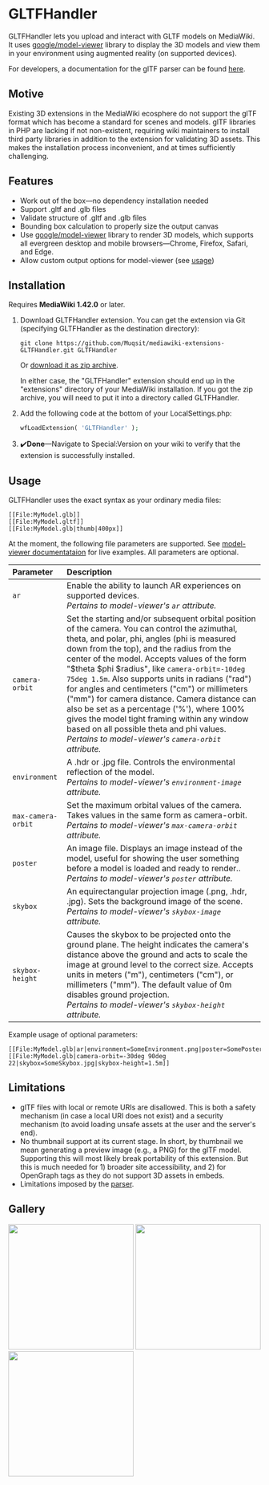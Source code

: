 # GLTFHandler
GLTFHandler lets you upload and interact with GLTF models on MediaWiki.
It uses [google/model-viewer](https://github.com/google/model-viewer) library to display the 3D models and view them in
your environment using augmented reality (on supported devices).

For developers, a documentation for the glTF parser can be found [here](src/Parser/README.md).

## Motive
Existing 3D extensions in the MediaWiki ecosphere do not support the glTF format which has become a standard for
scenes and models. glTF libraries in PHP are lacking if not non-existent, requiring wiki maintainers to install third
party libraries in addition to the extension for validating 3D assets. This makes the installation process inconvenient,
and at times sufficiently challenging.

## Features
- Work out of the box—no dependency installation needed
- Support .gltf and .glb files
- Validate structure of .gltf and .glb files
- Bounding box calculation to properly size the output canvas
- Use [google/model-viewer](https://github.com/google/model-viewer) library to render 3D models, which supports all evergreen desktop and mobile browsers—Chrome, Firefox, Safari, and Edge.
- Allow custom output options for model-viewer (see [usage](#Usage))

## Installation
Requires **MediaWiki 1.42.0** or later.
1. Download GLTFHandler extension. You can get the extension via Git (specifying GLTFHandler as the destination directory):
   ```
   git clone https://github.com/Muqsit/mediawiki-extensions-GLTFHandler.git GLTFHandler
   ```
   Or [download it as zip archive](https://github.com/Muqsit/mediawiki-extensions-GLTFHandler/archive/master.zip).

   In either case, the "GLTFHandler" extension should end up in the "extensions" directory of your MediaWiki installation.
   If you got the zip archive, you will need to put it into a directory called GLTFHandler.
2. Add the following code at the bottom of your LocalSettings.php:
   ```php
   wfLoadExtension( 'GLTFHandler' );
   ```
3. ✔️**Done**—Navigate to Special:Version on your wiki to verify that the extension is successfully installed.

## Usage
GLTFHandler uses the exact syntax as your ordinary media files:
```
[[File:MyModel.glb]]
[[File:MyModel.gltf]]
[[File:MyModel.glb|thumb|400px]]
```
At the moment, the following file parameters are supported. See [model-viewer documentataion](https://modelviewer.dev/docs/index.html) for live examples. All parameters are optional.

| Parameter          | Description                                                                                                                                                                                                                                                                                                                                                                                                                                                                                                                                                                                                                                                     |
|:-------------------|:----------------------------------------------------------------------------------------------------------------------------------------------------------------------------------------------------------------------------------------------------------------------------------------------------------------------------------------------------------------------------------------------------------------------------------------------------------------------------------------------------------------------------------------------------------------------------------------------------------------------------------------------------------------|
| `ar`               | Enable the ability to launch AR experiences on supported devices.<br/><i>Pertains to model-viewer's `ar` attribute.</i>                                                                                                                                                                                                                                                                                                                                                                                                                                                                                                                                         |
| `camera-orbit`     | Set the starting and/or subsequent orbital position of the camera. You can control the azimuthal, theta, and polar, phi, angles (phi is measured down from the top), and the radius from the center of the model. Accepts values of the form "\$theta \$phi \$radius", like `camera-orbit=-10deg 75deg 1.5m`. Also supports units in radians ("rad") for angles and centimeters ("cm") or millimeters ("mm") for camera distance. Camera distance can also be set as a percentage ('%'), where 100% gives the model tight framing within any window based on all possible theta and phi values.<br/><i>Pertains to model-viewer's `camera-orbit` attribute.</i> |
| `environment`      | A .hdr or .jpg file. Controls the environmental reflection of the model.<br/><i>Pertains to model-viewer's `environment-image` attribute.</i>                                                                                                                                                                                                                                                                                                                                                                                                                                                                                                                   |
| `max-camera-orbit` | Set the maximum orbital values of the camera. Takes values in the same form as camera-orbit.<br/><i>Pertains to model-viewer's `max-camera-orbit` attribute.</i>                                                                                                                                                                                                                                                                                                                                                                                                                                                                                                |
| `poster`           | An image file. Displays an image instead of the model, useful for showing the user something before a model is loaded and ready to render..<br/><i>Pertains to model-viewer's `poster` attribute.</i>                                                                                                                                                                                                                                                                                                                                                                                                                                                           |
| `skybox`           | An equirectangular projection image (.png, .hdr, .jpg). Sets the background image of the scene.<br/><i>Pertains to model-viewer's `skybox-image` attribute.</i>                                                                                                                                                                                                                                                                                                                                                                                                                                                                                                 |
| `skybox-height`    | Causes the skybox to be projected onto the ground plane. The height indicates the camera's distance above the ground and acts to scale the image at ground level to the correct size. Accepts units in meters ("m"), centimeters ("cm"), or millimeters ("mm"). The default value of 0m disables ground projection.<br/><i>Pertains to model-viewer's `skybox-height` attribute.</i>                                                                                                                                                                                                                                                                            |

Example usage of optional parameters:
```
[[File:MyModel.glb|ar|environment=SomeEnvironment.png|poster=SomePoster.png]]
[[File:MyModel.glb|camera-orbit=-30deg 90deg 22|skybox=SomeSkybox.jpg|skybox-height=1.5m]]
```

## Limitations
- glTF files with local or remote URIs are disallowed.
  This is both a safety mechanism (in case a local URI does not exist) and a security mechanism (to avoid loading unsafe
  assets at the user and the server's end).
- No thumbnail support at its current stage.
  In short, by thumbnail we mean generating a preview image (e.g., a PNG) for the glTF model. Supporting this will most
  likely break portability of this extension. But this is much needed for 1) broader site accessibility, and 2) for
  OpenGraph tags as they do not support 3D assets in embeds.
- Limitations imposed by the [parser](src/Parser/README.md#Limitations).

## Gallery
<p float="left">
   <img src="https://github.com/user-attachments/assets/fcb849c2-d892-41cc-98aa-2fcb8af32877" width="250px"/>
   <img src="https://github.com/user-attachments/assets/3235b111-cf74-433c-b5fd-d13177bcb9c5" width="250px"/>
   <img src="https://github.com/user-attachments/assets/7f9b2dcf-63bd-4279-bf03-1e227a58cd3c" width="250px"/>
</p>
